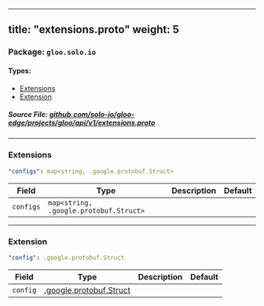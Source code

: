 
---
title: "extensions.proto"
weight: 5
---

<!-- Code generated by solo-kit. DO NOT EDIT. -->


### Package: `gloo.solo.io` 
#### Types:


- [Extensions](#extensions)
- [Extension](#extension)
  



##### Source File: [github.com/solo-io/gloo-edge/projects/gloo/api/v1/extensions.proto](https://github.com/solo-io/gloo-edge/blob/master/projects/gloo/api/v1/extensions.proto)





---
### Extensions



```yaml
"configs": map<string, .google.protobuf.Struct>

```

| Field | Type | Description | Default |
| ----- | ---- | ----------- |----------- | 
| `configs` | `map<string, .google.protobuf.Struct>` |  |  |




---
### Extension



```yaml
"config": .google.protobuf.Struct

```

| Field | Type | Description | Default |
| ----- | ---- | ----------- |----------- | 
| `config` | [.google.protobuf.Struct](https://developers.google.com/protocol-buffers/docs/reference/csharp/class/google/protobuf/well-known-types/struct) |  |  |





<!-- Start of HubSpot Embed Code -->
<script type="text/javascript" id="hs-script-loader" async defer src="//js.hs-scripts.com/5130874.js"></script>
<!-- End of HubSpot Embed Code -->
